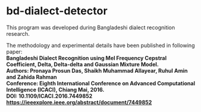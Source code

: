 # bd-dialect-detector
This program was developed during Bangladeshi dialect recognition research.

The methodology and experimental details have been published in following paper: <br/>
<b>Bangladeshi Dialect Recognition using Mel Frequency Cepstral Coefficient, Delta, Delta-delta and Gaussian Mixture Model.<b/><br/>
Authors: Pronaya Prosun Das, Shaikh Muhammad Allayear, Ruhul Amin and Zahida Rahman<br/>
Conference: Eighth International Conference on Advanced Computational Intelligence (ICACI), Chiang Mai, 2016.<br/>
DOI: 10.1109/ICACI.2016.7449852<br/>
https://ieeexplore.ieee.org/abstract/document/7449852<br/>

